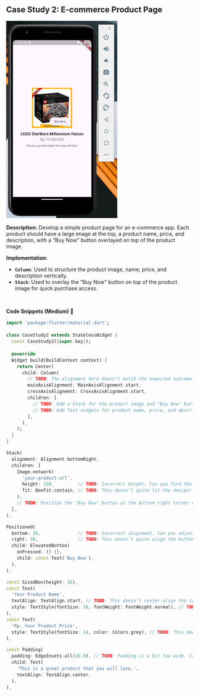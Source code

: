 ## Case Study 2: E-commerce Product Page

<img src="./assets/case_study_2.png" width="300"/>

<br>

**Description:**
Develop a simple product page for an e-commerce app. Each product should have a large image at the top, a product name, price, and description, with a “Buy Now” button overlayed on top of the product image.

**Implementation:**

- **`Column`**: Used to structure the product image, name, price, and description vertically.
- **`Stack`**: Used to overlay the “Buy Now” button on top of the product image for quick purchase access.

<br>

**Code Snippets (Medium) 🧩**

```dart
import 'package:flutter/material.dart';

class CaseStudy2 extends StatelessWidget {
  const CaseStudy2({super.key});

  @override
  Widget build(BuildContext context) {
    return Center(
      child: Column(
        // TODO: The alignment here doesn't match the expected outcome. Can you fix it?
        mainAxisAlignment: MainAxisAlignment.start,
        crossAxisAlignment: CrossAxisAlignment.start,
        children: [
          // TODO: Add a Stack for the product image and "Buy Now" button here
          // TODO: Add Text widgets for product name, price, and description below
        ],
      ),
    );
  }
}
```

```dart
Stack(
  alignment: Alignment.bottomRight,
  children: [
    Image.network(
      'your-product-url',
      height: 150,         // TODO: Incorrect height. Can you find the right value?
      fit: BoxFit.contain, // TODO: This doesn’t quite fit the design! Try adjusting it.
    ),
    // TODO: Position the "Buy Now" button at the bottom right corner of the image
  ],
),
```

```dart
Positioned(
  bottom: 20,              // TODO: Incorrect alignment. Can you adjust it?
  right: 20,               // TODO: This doesn’t quite align the button correctly.
  child: ElevatedButton(
    onPressed: () {},
    child: const Text('Buy Now'),
  ),
),
```

```dart
const SizedBox(height: 16),
const Text(
  'Your Product Name',
  textAlign: TextAlign.start, // TODO: This doesn’t center-align the text. Can you fix it?
  style: TextStyle(fontSize: 16, fontWeight: FontWeight.normal), // TODO: Style seems off. Can you find the correct values?
),
const Text(
  'Rp. Your Product Price',
  style: TextStyle(fontSize: 14, color: Colors.grey), // TODO: This doesn’t match the design!
),
```

```dart
const Padding(
  padding: EdgeInsets.all(16.0), // TODO: Padding is a bit too wide. Can you adjust it?
  child: Text(
    'This is a great product that you will love.',
    textAlign: TextAlign.center,
  ),
),
```
